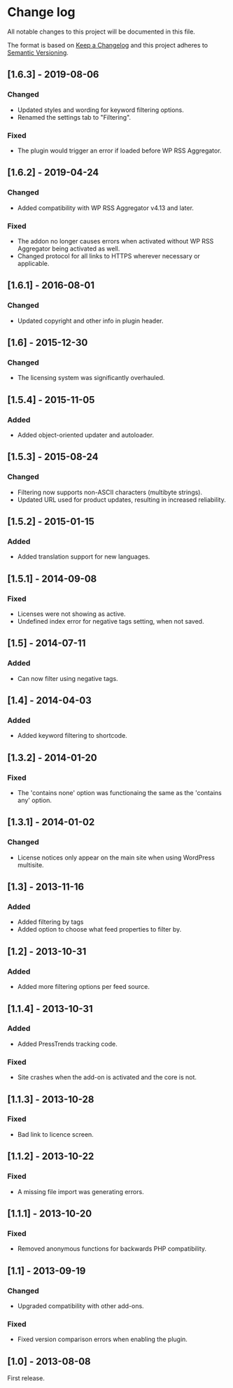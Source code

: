 # Change log
All notable changes to this project will be documented in this file.

The format is based on [Keep a Changelog](http://keepachangelog.com/)
and this project adheres to [Semantic Versioning](http://semver.org/).

## [1.6.3] - 2019-08-06
### Changed
* Updated styles and wording for keyword filtering options.
* Renamed the settings tab to "Filtering".

### Fixed
* The plugin would trigger an error if loaded before WP RSS Aggregator.

## [1.6.2] - 2019-04-24
### Changed
* Added compatibility with WP RSS Aggregator v4.13 and later.

### Fixed
* The addon no longer causes errors when activated without WP RSS Aggregator being activated as well.
* Changed protocol for all links to HTTPS wherever necessary or applicable.

## [1.6.1] - 2016-08-01
### Changed
* Updated copyright and other info in plugin header.

## [1.6] - 2015-12-30
### Changed
* The licensing system was significantly overhauled.

## [1.5.4] - 2015-11-05
### Added
* Added object-oriented updater and autoloader.

## [1.5.3] - 2015-08-24
### Changed
* Filtering now supports non-ASCII characters (multibyte strings).
* Updated URL used for product updates, resulting in increased reliability.

## [1.5.2] - 2015-01-15
### Added
* Added translation support for new languages.

## [1.5.1] - 2014-09-08
### Fixed
* Licenses were not showing as active.
* Undefined index error for negative tags setting, when not saved.

## [1.5] - 2014-07-11
### Added
* Can now filter using negative tags.

## [1.4] - 2014-04-03
### Added
* Added keyword filtering to shortcode.

## [1.3.2] - 2014-01-20
### Fixed
* The 'contains none' option was functionaing the same as the 'contains any' option.

## [1.3.1] - 2014-01-02
### Changed
* License notices only appear on the main site when using WordPress multisite.

## [1.3] - 2013-11-16
### Added
* Added filtering by tags
* Added option to choose what feed properties to filter by.

## [1.2] - 2013-10-31
### Added
* Added more filtering options per feed source.

## [1.1.4] - 2013-10-31
### Added
* Added PressTrends tracking code.

### Fixed
* Site crashes when the add-on is activated and the core is not.

## [1.1.3] - 2013-10-28
### Fixed
* Bad link to licence screen.

## [1.1.2] - 2013-10-22
### Fixed
* A missing file import was generating errors.

## [1.1.1] - 2013-10-20
### Fixed
* Removed anonymous functions for backwards PHP compatibility.

## [1.1] - 2013-09-19
### Changed
* Upgraded compatibility with other add-ons.

### Fixed
* Fixed version comparison errors when enabling the plugin.

## [1.0] - 2013-08-08
First release.
